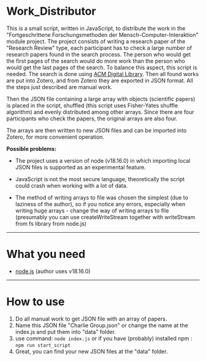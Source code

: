 # Work_Distributor

This is a small script, written in JavaScript, to distribute the work in the "Fortgeschrittene Forschungsmethoden 
der Mensch-Computer-Interaktion" module project.
The project consists of writing a research paper of the "Research Review" type, each participant has to check a large 
number of research papers found in the search process. 
The person who would get the first pages of the search would do more work than the person who would get the last pages of the search. 
To balance this aspect, this script is needed. The search is done using [ACM Digital Library](https://dl.acm.org/). 
Then all found works are put into Zotero, and from Zotero they are exported in JSON format. All the steps just described are manual work.

Then the JSON file containing a large array with objects (scientific papers) is placed in the script, shuffled 
(this script uses Fisher-Yates shuffle algorithm) and evenly distributed among other arrays. Since there are four participants 
who check the papers, the original arrays are also four.

The arrays are then written to new JSON files and can be imported into Zotero, for more convenient operation.


**Possible problems:**
- The project uses a version of node (v18.16.0) in which importing local JSON files is supported as an experimental feature.

- JavaScript is not the most secure language, theoretically the script could crash when working with a lot of data.

- The method of writing arrays to file was chosen the simplest (due to laziness of the author), so if you notice any errors, 
especially when writing huge arrays - change the way of writing arrays to file (presumably you can use createWriteStream 
together with writeStream from fs library from node.js)

-----

# What you need

- [node.js](https://nodejs.org/en) (author uses v18.16.0)

-----

# How to use

1. Do all manual work to get JSON file with an array of papers.
2. Name this JSON file "Charlie Group.json" or change the name at the index.js and put them into "data" folder.
3. use command: `node index.js` or if you have (probably) installed npm : `npm run start_script`
4. Great, you can find your new JSON files at the "data" folder.

